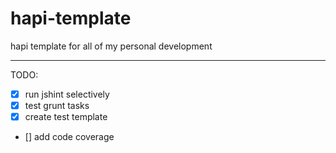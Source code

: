 hapi-template
=============

hapi template for all of my personal development

---------------------------------------

TODO:
- [x] run jshint selectively
- [x] test grunt tasks
- [x] create test template
- [] add code coverage
